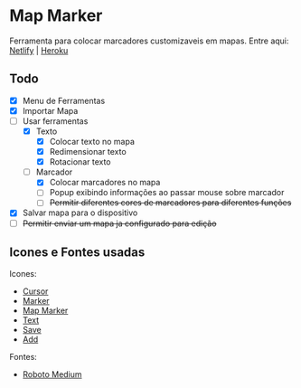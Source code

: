 # Map Marker
Ferramenta para colocar marcadores customizaveis em mapas. Entre aqui: [Netlify](https://mapmarker.netlify.app/) | [Heroku](https://mapmarker.herokuapp.com/)

## Todo
- [x] Menu de Ferramentas
- [x] Importar Mapa 
- [ ] Usar ferramentas
    - [x] Texto
        - [x] Colocar texto no mapa
        - [x] Redimensionar texto
        - [x] Rotacionar texto
    - [ ] Marcador
        - [x] Colocar marcadores no mapa
        - [ ] Popup exibindo informações ao passar mouse sobre marcador
        - [ ] ~~Permitir diferentes cores de marcadores para diferentes funções~~
- [x] Salvar mapa para o dispositivo
- [ ] ~~Permitir enviar um mapa ja configurado para edição~~

## Icones e Fontes usadas
Icones:

- [Cursor](https://img.icons8.com/metro/26/000000/cursor.png)
- [Marker](https://img.icons8.com/ios/50/000000/marker.png)
- [Map Marker](https://img.icons8.com/plasticine/100/000000/place-marker.png)
- [Text](https://img.icons8.com/material-sharp/24/000000/text.png)
- [Save](https://img.icons8.com/ios/50/000000/save.png)
- [Add](https://img.icons8.com/pastel-glyph/64/000000/plus.png)

Fontes:

- [Roboto Medium](https://fonts.google.com/specimen/Roboto)
